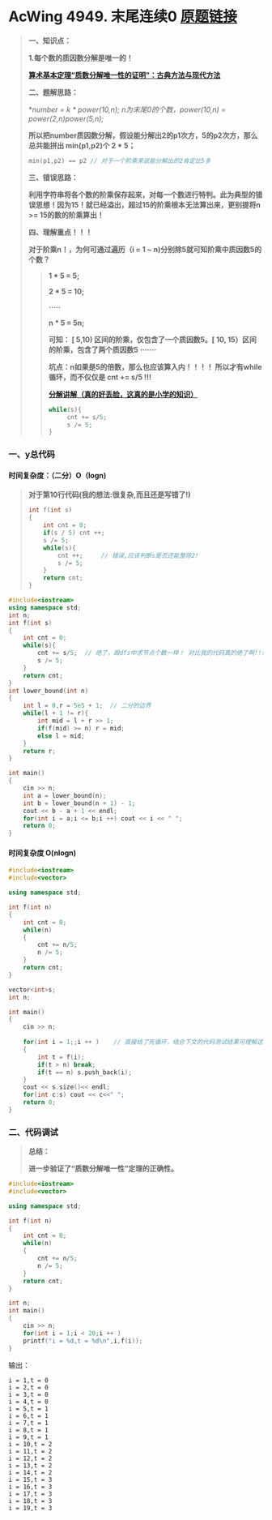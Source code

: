 # AcWing 4949. 末尾连续0   [原题链接](https://www.acwing.com/problem/content/4952/)

> **一、知识点：**
>
> **1.每个数的质因数分解是唯一的！**
>
> **[算术基本定理“质数分解唯一性的证明”：古典方法与现代方法](https://blog.csdn.net/lijil168/article/details/68185549)**
>
> **二、题解思路：**
>
> **number = k * power(10,n); n为末尾0的个数，power(10,n) = power(2,n)*power(5,n);**
>
> **所以把number质因数分解，假设能分解出2的p1次方，5的p2次方，那么总共能拼出 min(p1,p2)个 2 * 5；**
>
> ```C++
> min(p1,p2) == p2 // 对于一个阶乘来说能分解出的2肯定比5多
> ```
>
> **三、错误思路：**
>
> **利用字符串将各个数的阶乘保存起来，对每一个数进行特判。此为典型的错误思想！因为15！就已经溢出，超过15的阶乘根本无法算出来，更别提将n >= 15的数的阶乘算出！**
>
> **四、理解重点！！！**
>
> **对于阶乘n！，为何可通过遍历（i = 1 ~ n)分别除5就可知阶乘中质因数5的个数？**
>
> > **1 * 5 = 5;**
> >
> > **2 * 5 = 10;**
> >
> > **·····**
> >
> > **n * 5 = 5n;**
> >
> > **可知： [ 5,10) 区间的阶乘，仅包含了一个质因数5。[ 10, 15）区间的阶乘，包含了两个质因数5 ·······**
> >
> > **坑点：n如果是5的倍数，那么也应该算入内！！！！ 所以才有while循环，而不仅仅是 cnt += s/5 !!!**
> >
> > **[分解讲解（真的好丢脸，这真的是小学的知识）](https://www.bilibili.com/video/BV1V3411p7Ym/?spm_id_from=333.337.search-card.all.click)**
> >
> > ```C++
> > while(s){
> >      cnt += s/5;  
> >      s /= 5;
> > }
> > ```

### 一、y总代码

#### 时间复杂度：（二分）O（logn)

> **对于第10行代码(我的想法:很复杂,而且还是写错了!)**
>
> ```C++
> int f(int s)
> {
>     int cnt = 0;
>     if(s / 5) cnt ++;
>     s /= 5;
>     while(s){
>         cnt ++;     // 错误,应该判断s是否还能整除2!
>         s /= 5;
>     }
>     return cnt;
> }
> ```

```C++
#include<iostream>
using namespace std;
int n;
int f(int s)
{
    int cnt = 0;
    while(s){
        cnt += s/5;  // 绝了，跟dfs中求节点个数一样！ 对比我的代码真的绝了啊!!!!
        s /= 5;
    }
    return cnt;
}
int lower_bound(int n)
{
    int l = 0,r = 5e5 + 1;  // 二分的边界
    while(l + 1 != r){
        int mid = l + r >> 1;
        if(f(mid) >= n) r = mid;
        else l = mid;
    }
    return r;
}

int main()
{
    cin >> n;
    int a = lower_bound(n);
    int b = lower_bound(n + 1) - 1;
    cout << b - a + 1 << endl;
    for(int i = a;i <= b;i ++) cout << i << " ";
    return 0;
}
```

#### 时间复杂度 O(nlogn)

```C++
#include<iostream>
#include<vector>

using namespace std;

int f(int n)
{
    int cnt = 0;
    while(n)
    {
        cnt += n/5;
        n /= 5;
    }
    return cnt;
}

vector<int>s;
int n;

int main()
{
    cin >> n;
    
    for(int i = 1;;i ++ )    // 直接给了死循环，结合下文的代码测试结果可理解这步骤的原因
    {
        int t = f(i);
        if(t > n) break;
        if(t == n) s.push_back(i);
    }
    cout << s.size()<< endl;
    for(int c:s) cout << c<<" ";
    return 0;
}
```



### 二、代码调试

> **总结：**
>
> **进一步验证了“质数分解唯一性”定理的正确性。**

```C++
#include<iostream>
#include<vector>

using namespace std;

int f(int n)
{
    int cnt = 0;
    while(n)
    {
        cnt += n/5;
        n /= 5;
    }
    return cnt;
}

int n;
int main()
{
    cin >> n;
    for(int i = 1;i < 20;i ++ )
    printf("i = %d,t = %d\n",i,f(i));
}
```

输出：

```
i = 1,t = 0
i = 2,t = 0
i = 3,t = 0
i = 4,t = 0
i = 5,t = 1
i = 6,t = 1
i = 7,t = 1
i = 8,t = 1
i = 9,t = 1
i = 10,t = 2
i = 11,t = 2
i = 12,t = 2
i = 13,t = 2
i = 14,t = 2
i = 15,t = 3
i = 16,t = 3
i = 17,t = 3
i = 18,t = 3
i = 19,t = 3
```

